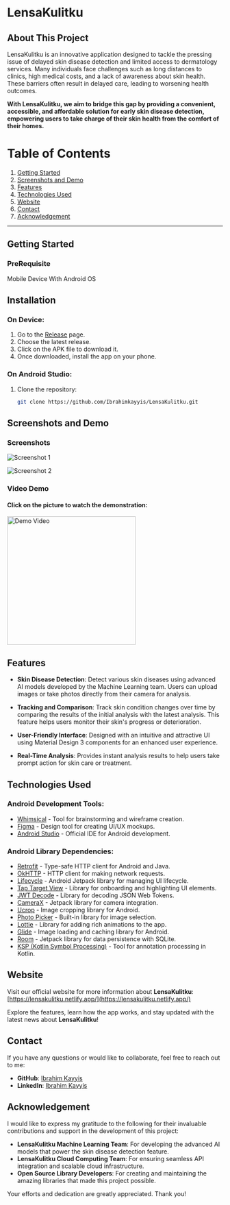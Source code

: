 # LensaKulitku 

## About This Project

LensaKulitku is an innovative application designed to tackle the pressing issue of delayed skin disease detection and limited access to dermatology services. Many individuals face challenges such as long distances to clinics, high medical costs, and a lack of awareness about skin health. These barriers often result in delayed care, leading to worsening health outcomes.

**With LensaKulitku, we aim to bridge this gap by providing a convenient, accessible, and affordable solution for early skin disease detection, empowering users to take charge of their skin health from the comfort of their homes.**
# Table of Contents

1. [Getting Started](#getting-started)
2. [Screenshots and Demo](#screenshots-and-demo)
3. [Features](#features)
4. [Technologies Used](#technologies-used)
5. [Website](#website)
6. [Contact](#contact)
7. [Acknowledgement](#acknowledgement)

---

## Getting Started

### PreRequisite
Mobile Device With Android OS

## Installation

### On Device:
1. Go to the [Release](https://github.com/Ibrahimkayyis/LensaKulitku/releases) page.
2. Choose the latest release.
3. Click on the APK file to download it.
4. Once downloaded, install the app on your phone.
   
### On Android Studio:
1. Clone the repository:
   ```bash
   git clone https://github.com/Ibrahimkayyis/LensaKulitku.git

## Screenshots and Demo

### Screenshots
![Screenshot 1](https://drive.google.com/uc?export=view&id=1OIf2a_F_uvxRw2ChTrmEoijacw5XC8Q5)

![Screenshot 2](https://drive.google.com/uc?export=view&id=1yX83k2aphuKYtVPkn77-E63B1JuUmXQx)

### Video Demo
#### Click on the picture to watch the demonstration:
<a href="https://youtu.be/_OjaLfn7MGU">
  <img src="https://drive.google.com/uc?export=view&id=1OIf2a_F_uvxRw2ChTrmEoijacw5XC8Q5" alt="Demo Video" width="300">
</a>




## Features

- **Skin Disease Detection**: 
  Detect various skin diseases using advanced AI models developed by the Machine Learning team. Users can upload images or take photos directly from their camera for analysis.

- **Tracking and Comparison**:
  Track skin condition changes over time by comparing the results of the initial analysis with the latest analysis. This feature helps users monitor their skin's progress or deterioration.

- **User-Friendly Interface**:
  Designed with an intuitive and attractive UI using Material Design 3 components for an enhanced user experience.

- **Real-Time Analysis**:
  Provides instant analysis results to help users take prompt action for skin care or treatment.


## Technologies Used

### Android Development Tools:
- [Whimsical](https://whimsical.com/) - Tool for brainstorming and wireframe creation.
- [Figma](https://www.figma.com/) - Design tool for creating UI/UX mockups.
- [Android Studio](https://developer.android.com/studio) - Official IDE for Android development.

### Android Library Dependencies:
- [Retrofit](https://square.github.io/retrofit/) - Type-safe HTTP client for Android and Java.
- [OkHTTP](https://square.github.io/okhttp/) - HTTP client for making network requests.
- [Lifecycle](https://developer.android.com/jetpack/androidx/releases/lifecycle) - Android Jetpack library for managing UI lifecycle.
- [Tap Target View](https://github.com/KeepSafe/TapTargetView) - Library for onboarding and highlighting UI elements.
- [JWT Decode](https://github.com/auth0/java-jwt) - Library for decoding JSON Web Tokens.
- [CameraX](https://developer.android.com/training/camerax) - Jetpack library for camera integration.
- [Ucrop](https://github.com/Yalantis/uCrop) - Image cropping library for Android.
- [Photo Picker](https://developer.android.com/guide/topics/ui/photopicker) - Built-in library for image selection.
- [Lottie](https://lottiefiles.com/) - Library for adding rich animations to the app.
- [Glide](https://github.com/bumptech/glide) - Image loading and caching library for Android.
- [Room](https://developer.android.com/training/data-storage/room) - Jetpack library for data persistence with SQLite.
- [KSP (Kotlin Symbol Processing)](https://github.com/google/ksp) - Tool for annotation processing in Kotlin.

## Website

Visit our official website for more information about **LensaKulitku**:  
[https://lensakulitku.netlify.app/](https://lensakulitku.netlify.app/)

Explore the features, learn how the app works, and stay updated with the latest news about **LensaKulitku**!

## Contact

If you have any questions or would like to collaborate, feel free to reach out to me:

- **GitHub**: [Ibrahim Kayyis](https://github.com/Ibrahimkayyis)
- **LinkedIn**: [Ibrahim Kayyis](https://www.linkedin.com/in/ibrahim-kayyis-43b362311)

## Acknowledgement

I would like to express my gratitude to the following for their invaluable contributions and support in the development of this project:

- **LensaKulitku Machine Learning Team**: For developing the advanced AI models that power the skin disease detection feature.
- **LensaKulitku Cloud Computing Team**: For ensuring seamless API integration and scalable cloud infrastructure.
- **Open Source Library Developers**: For creating and maintaining the amazing libraries that made this project possible.

Your efforts and dedication are greatly appreciated. Thank you!
